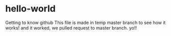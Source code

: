# hello-world
Getting to know github
This file is made in temp master branch to see how it works!
and it worked, we pulled request to master branch. yo!!
